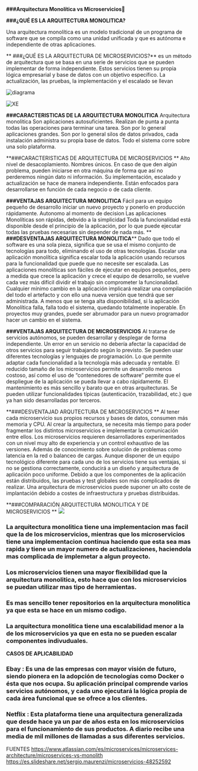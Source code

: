 **###Arquitectura Monolítica vs Microservicios🎀**

**###¿QUÉ ES LA ARQUITECTURA MONOLITICA?**

Una arquitectura monolítica es un modelo tradicional de un programa de software que se compila como una unidad unificada y que es autónoma e independiente de otras aplicaciones. 

** ###¿QUÉ ES LA ARQUITECTURA DE MICROSERVICIOS?**
 es un método de arquitectura que se basa en una serie de servicios que se pueden implementar de forma independiente. Estos servicios tienen su propia lógica empresarial y base de datos con un objetivo específico. La actualización, las pruebas, la implementación y el escalado se llevan


![diagrama](https://www.google.com/search?q=monolitico+vs+microservicios&source=lnms&tbm=isch&sa=X&ved=2ahUKEwj64tub8f75AhXnQzABHdOjBVsQ_AUoAXoECAEQAw&biw=1599&bih=812&dpr=1.2#imgrc=iTB9quS2UDpBFM)


![XE](https://user-images.githubusercontent.com/111757782/188523109-831f3797-f2e3-4aae-bf6f-28b225b0e6dc.png)
 
**###CARACTERISTICAS DE LA ARQUITECTURA MONOLITICA**
Arquitectura monolitica
Son aplicaciones autosuficientes.
Realizan de punta a punta todas las operaciones para terminar una tarea.
Son por lo general aplicaciones grandes.
Son por lo general silos de datos privados, cada instalación administra su propia base de datos.
Todo el sistema corre sobre una solo plataforma.

**###CARACTERISTICAS DE ARQUITECTURA DE MICROSERVICIOS **
Alto nivel de desacoplamiento.
Nombres únicos.
En caso de que den algún problema, pueden iniciarse en otra máquina de forma que así no perderemos ningún dato ni información.
Su implementación, escalado y actualización se hace de manera independiente.
Están enfocados para desarrollarse en función de cada negocio o de cada cliente.


**###VENTAJAS ARQUITECTURA MONOLITICA**
Fácil para un equipo pequeño de desarrollo iniciar un nuevo proyecto y ponerlo en producción rápidamente.
Autonomo al momento de decision 
Las aplicaciones Monolíticas son rápidas, debvido a la simplicidad 
Toda la funcionalidad está disponible desde el principio de la aplicación, por lo que puede ejecutar todas las pruebas necesarias sin depender de nada más.
**
**###DESVENTAJAS ARQUITECTURA MONOLITICA****
Dado que todo el software es una sola pieza, significa que se usa el mismo conjunto de tecnologías para todo, eliminando el uso de otras tecnologías.
Escalar una aplicación monolítica significa escalar toda la aplicación usando recursos para la funcionalidad que puede que no necesite ser escalada.
Las aplicaciones monolíticas son fáciles de ejecutar en equipos pequeños, pero a medida que crece la aplicación y crece el equipo de desarrollo, se vuelve cada vez más difícil dividir el trabajo sin comprometer la funcionalidad.
Cualquier mínimo cambio en la aplicación implicará realizar una compilación del todo el artefacto y con ello una nueva versión que tendrá que ser administrada.
A menos que se tenga alta disponibilidad, si la aplicación Monolítica falla, falla todo el sistema, quedando totalmente inoperable.
En proyectos muy grandes, puede ser abrumador para un nuevo programador hacer un cambio en el sistema.

**###VENTAJAS ARQUITECTURA DE MICROSERVICIOS**
Al tratarse de servicios autónomos, se pueden desarrollar y desplegar de forma independiente. 
Un error en un servicio no debería afectar la capacidad de otros servicios para seguir trabajando según lo previsto.
Se pueden usar diferentes tecnologías y lenguajes de programación. Lo que permite adaptar cada funcionalidad a la tecnología más adecuada y rentable.
El reducido tamaño de los microservicios permite un desarrollo menos costoso, así como el uso de “contenedores de software” permite que el despliegue de la aplicación se pueda llevar a cabo rápidamente.
El mantenimiento es más sencillo y barato que en otras arquitecturas.
Se pueden utilizar funcionalidades típicas (autenticación, trazabilidad, etc.) que ya han sido desarrolladas por terceros.

**###DESVENTAJAD ARQUTECTURA DE MICROSERVICIOS **
Al tener cada microservicio sus propios recursos y bases de datos, consumen más memoria y CPU.
Al crear la arquitectura, se necesita más tiempo para poder fragmentar los distintos microservicios e implementar la comunicación entre ellos.
Los microservicios requieren desarrolladores experimentados con un nivel muy alto de experiencia y un control exhaustivo de las versiones. Además de conocimiento sobre solución de problemas como latencia en la red o balanceo de cargas.
Aunque disponer de un equipo tecnológico diferente para cada uno de los servicios tiene sus ventajas, si no se gestiona correctamente, conducirá a un diseño y arquitectura de aplicación poco uniforme.
Debido a que los componentes de la aplicación están distribuidos, las pruebas y test globales son más complicados de realizar.
Una arquitectura de microservicios puede suponer un alto coste de implantación debido a costes de infraestructura y pruebas distribuidas.

**###COMPARACIÓN ARQUITECTURA MONOLITICA Y DE MICROSERVICIOS **
![](https://click-it.es/arquitectura-monolitica-vs-arquitectura-de-microservicios-cual-debo-elegir/)
### La arquitectura monolitica tiene una implementacion mas facil que la de los microservicios, mientras que los microservicios tiene una implementacion continua haciendo que esta sea mas rapida y tiene un mayor numero de actualizaciones, haciendola mas complicada de implemetar a algun proyecto. 
### Los microservicios tienen una mayor flexibilidad que la arquitectura monolitica, esto hace que con los microservicios se puedan utilizar mas tipo de herramientas.
### Es mas sencillo tener repositorios en la arquitectura monolitica ya que esta se hace en un mismo codigo. 
### La arquitectura monolitica tiene una escalabilidad menor a la de los microservicios ya que en esta no se pueden escalar componentes indivuduales.

**CASOS DE APLICABILIDAD**
### Ebay : Es una de las empresas con mayor visión de futuro, siendo pionera en la adopción de tecnologías como Docker o ésta que nos ocupa. Su aplicación principal comprende varios servicios autónomos, y cada uno ejecutará la lógica propia de cada área funcional que se ofrece a los clientes.
### Netflix : Esta plataforma tiene una arquitectura generalizada que desde hace ya un par de años esta en los microservicios para el funcionamiento de sus productos. A diario recibe una media de mil millones de llamadas a sus diferentes servicios.



FUENTES
https://www.atlassian.com/es/microservices/microservices-architecture/microservices-vs-monolith
https://es.slideshare.net/sergio.maurenzi/microservicios-48252592

